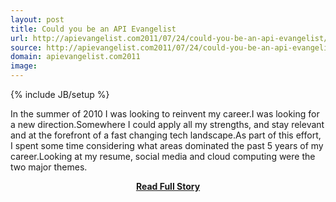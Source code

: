 ```yaml
---
layout: post
title: Could you be an API Evangelist
url: http://apievangelist.com2011/07/24/could-you-be-an-api-evangelist/
source: http://apievangelist.com2011/07/24/could-you-be-an-api-evangelist/
domain: apievangelist.com2011
image: 
---
```

{% include JB/setup %}<p>In the summer of 2010 I was looking to reinvent my career.I was looking for a new direction.Somewhere I could apply all my strengths, and stay relevant and at the forefront of a fast changing tech landscape.As part of this effort, I spent some time considering what areas dominated the past 5 years of my career.Looking at my resume, social media and cloud computing were the two major themes.</p>
<center><p><a href="http://apievangelist.com2011/07/24/could-you-be-an-api-evangelist/" style='padding:25px; font-sze:18px; font-weight: bold;'>Read Full Story</a></p></center>
